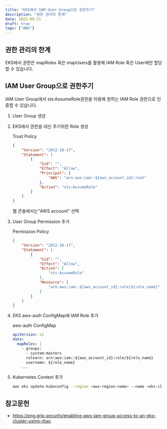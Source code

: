 ```yaml
---
title: "EKS에서 IAM User Group으로 권한주기"
description: "권한 관리의 한계"
date: 2022-09-21
draft: true
tags: ["AWS"]
---
```


## 권한 관리의 한계

EKS에서 권한은 mapRoles 혹은 mapUsers를 활용해 IAM Role 혹은 User에만 할당할 수 있습니다.

## IAM User Group으로 권한주기

IAM User Group에서 sts:AssumeRole권한을 이용해 원하는 IAM Role 권한으로 인증할 수 있습니다.

1. User Group 생성

2. EKS에서 권한을 대신 주기위한 Role 생성

    Trust Policy

    ```json
    {
        "Version": "2012-10-17",
        "Statement": [
            {
                "Sid": "",
                "Effect": "Allow",
                "Principal": {
                    "AWS": "arn:aws:iam::${aws_account_id}:root"
                },
                "Action": "sts:AssumeRole"
            }
        ]
    }
    ```

    웹 콘솔에서는"AWS account" 선택

3. User Group Permission 추가

    Permission Policy

    ```json
    {
        "Version": "2012-10-17",
        "Statement": [
            {
                "Sid": "",
                "Effect": "Allow",
                "Action": [
                    "sts:AssumeRole"
                ],
                "Resource": [
                    "arn:aws:iam::${aws_account_id}:role/${role_name}"
                ]
            }
        ]
    }
    ```

4. EKS aws-auth ConfigMap에 IAM Role 추가

    aws-auth ConfigMap

    ```yaml
    apiVersion: v1
    data:
      mapRoles: |
        - groups:
          - system:masters
          rolearn: arn:aws:iam::${aws_account_id}:role/${role_name}
          username: ${role_name}
        ...
    ```

5. Kubernetes Context 추가

    ```sh
    aws eks update-kubeconfig --region <aws-region-name> --name <eks-cluster-name> --role-arn arn:aws:iam::${aws_account_id}:role/${role_name}
    ```

## 참고문헌

- <https://eng.grip.security/enabling-aws-iam-group-access-to-an-eks-cluster-using-rbac>
